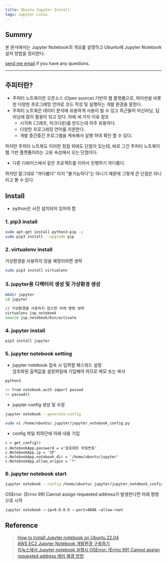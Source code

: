 ```yaml
---
title: Ubuntu Jupyter Install
tags: Jupyter Linux
---
```


## Summry

본 문서에서는 Jupyter Notebook의 개요를 설명하고 Ubuntu에 Jupyter Notebook 설치 방법을 정리한다.

[send me email](mailto:jewel7492@gmail.com) if you have any questions.

<!--more-->

---

## 주피터란?

- 주피터 노트북이란 오픈소스 (Open source) 기반의 웹 플랫폼으로, 파이썬을 비롯한 다양한 프로그래밍 언어로 코드 작성 및 실행하는 개발 환경을 말한다.
- 주피터 노트북은 데이터 분석에 유용하게 사용이 될 수 있고 최근들어 머신러닝, 딥러닝에 많이 활용이 되고 있다. 아래 세 가지 이유 참조
    - 시각화 (그래프, 마크다운)를 만드는데 아주 유용하다.
    - 다양한 프로그래밍 언어를 지원한다.
    - 개발 중간중간 프로그램을 계속해서 실행 하여 확인 할 수 있다.

하지만 주피터 노트북도 이러한 장점 외에도 단점이 있는데, 바로 그건 주피터 노트북이 웹 기반 플랫폼이라는 고유 속성에서 오는 단점이다.

- 다른 디바이스에서 같은 프로젝트를 이어서 진행하기 까다롭다.

하지만 말그대로 "까다롭다" 이지 "불가능하다"는 아니기 때문에 그렇게 큰 단점은 아니라고 볼 수 있다.

## Install

- python은 사전 설치되어 있어야 함

### 1. pip3 install

```bash
sudo apt-get install python3-pip -y
sudo pip3 install --upgrade pip
```

### 2. virtualenv install

가상환경을 사용하지 않을 예정이라면 생략

```bash
sudo pip3 install virtualenv
```

### 3. jupyter용 디렉터리 생성 및 가상환경 생성

```bash
mkdir jupyter
cd jupyter

// 가상환경을 사용하지 않으면 아래 명령 생략
virtualenv jup_notebook
source jup_notebook/bin/activate
```

### 4. jupyter install

```bash
pip3 install jupyter
```

### 5. jupyter notebook setting

* jupyter notebook 접속 시 입력할 패스워드 설정  
암호화된 출력값을 설정파일에 기입해야 하므로 메모 또는 복사

```bash
python3

>> from notebook.auth import passwd
>> passwd()
```

* jupyter config 생성 및 수정

```bash
jupyter notebook --generate-config 

sudo vi /home/ubuntu/.jupyter/jupyter_notebook_config.py
```

* config 파일 최하단에 아래 내용 기입

```
c = get_config()
c.NotebookApp.password = u'암호화된 비밀번호'
c.NotebookApp.ip = 'IP'
c.NotebookApp.notebook_dir = '/home/ubuntu/jupyter'
c.NotebookApp.allow_origin = '*'
```

### 6. jupyter notebook start

```bash
jupyter notebook --config /home/ubuntu/.jupyter/jupyter_notebook_config.py
```

OSError: [Errno 99] Cannot assign requested address가 발생한다면 아래 명령으로 시작

```bash
jupyter notebook –-ip=0.0.0.0 –-port=8888 –allow-root
```

## Reference

> [How to Install Jupyter notebook on Ubuntu 22.04](https://linuxhint.com/install-jupyter-notebook-ubuntu-22-04/)  
> [AWS EC2 Jupyter Notebook 개발환경 구축하기](https://wooono.tistory.com/165)  
> [리눅스에서 Jupyter notebook 실행시 OSError: [Errno 99] Cannot assign requested address 에러 해결 방법](https://stynxh.github.io/2020-06-27-solve-jupyter-notebook-no-assign-req-addr-error-korean/)